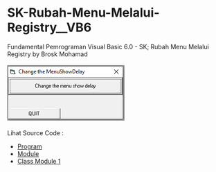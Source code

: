 # SK-Rubah-Menu-Melalui-Registry__VB6
Fundamental Pemrograman Visual Basic 6.0 - SK; Rubah Menu Melalui Registry by Brosk Mohamad<br><br>
<img src="https://github.com/RizkyKhapidsyah/SK-Rubah-Menu-Melalui-Registry__VB6/blob/master/result/001.PNG"><br><br>
Lihat Source Code : <br>
- <a href="https://github.com/RizkyKhapidsyah/SK-Rubah-Menu-Melalui-Registry__VB6/blob/master/Form1.frm">Program</a><br>
- <a href="">Module</a><br>
- <a href="https://github.com/RizkyKhapidsyah/SK-Rubah-Menu-Melalui-Registry__VB6/blob/master/Module1.bas">Class Module 1</a>
